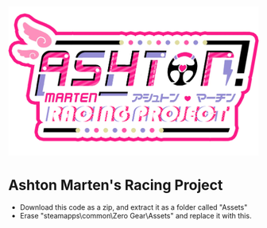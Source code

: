 ![Chilla Kart Racer Logo](https://raw.githubusercontent.com/Senoquese/ChillaKartRacer/main/GUI/Menu/zglogo.png?raw=true)
# Ashton Marten's Racing Project
- Download this code as a zip, and extract it as a folder called "Assets"
- Erase "steamapps\common\Zero Gear\Assets" and replace it with this.
